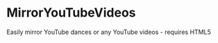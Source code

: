 MirrorYouTubeVideos
===================

Easily mirror YouTube dances or any YouTube videos - requires HTML5
